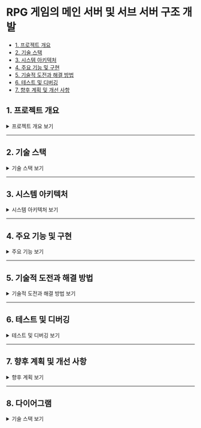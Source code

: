# RPG 게임의 메인 서버 및 서브 서버 구조 개발

- [1. 프로젝트 개요](#1-프로젝트-개요)
- [2. 기술 스택](#2-기술-스택)
- [3. 시스템 아키텍처](#3-시스템-아키텍처)
- [4. 주요 기능 및 구현](#4-주요-기능-및-구현)
- [5. 기술적 도전과 해결 방법](#5-기술적-도전과-해결-방법)
- [6. 테스트 및 디버깅](#6-테스트-및-디버깅)
- [7. 향후 계획 및 개선 사항](#7-향후-계획-및-개선-사항)

## 1. 프로젝트 개요
<details>
<summary>프로젝트 개요 보기</summary>
  
이 프로젝트의 목표는 C++로 작성된 **메인 서버**, C#으로 작성된 **서브 서버**, 그리고 **유니티 클라이언트** 간의 효율적인 연결과 **위치 동기화** 기능을 구현하는 것이었습니다. 이 시스템은 멀티플레이어 RPG 게임에서 여러 서버 간의 효율적인 통신과 데이터 전송, 위치 동기화를 위한 기반을 제공합니다.
</details>

---

## 2. 기술 스택

<details>
<summary>기술 스택 보기</summary>

- **서버**
  - 메인 서버: **C++**
  - 서브 서버: **C#**
  
- **클라이언트**
  - Unity

- **통신 프로토콜**
  - **C++ 서버와 C# 서버 간의 통신**: **TCP** 프로토콜을 사용하여 안정적인 데이터 전송과 연결을 유지.
  - **C# 서버와 클라이언트 간의 통신**: **TCP**와 **UDP** 프로토콜을 혼합하여 사용. **TCP**는 연결 지향적이고 안정적인 데이터 전송을 위해, **UDP**는 빠른 데이터 전송이 필요한 실시간 업데이트와 상태 동기화를 위해 사용.

- **압축 기술**:
  - 데이터 전송 최적화를 위해 **Gzip**을 사용하여 데이터를 압축하여 전송 효율성을 높임.

- **개발 도구**:
  - 개발 환경: **Visual Studio 2019**, **Visual Studio 2022**

- **라이브러리 및 프레임워크**:
  - **JSON 라이브러리**: 
    - C#: **Newtonsoft.Json** 라이브러리 사용하여 서버와 클라이언트 간 데이터 직렬화/역직렬화 처리
    - C++: **nlohmann/json** 라이브러리를 통해 JSON 처리 작업 수행

</details>

---

## 3. 시스템 아키텍처
<details>
<summary>시스템 아키텍처 보기</summary>
  
### 서버 아키텍처
- **메인 서버**: 게임의 핵심 로직 처리 및 데이터 저장 담당
- **서브 서버**: 서버 로드 분산, 위치 동기화, 이벤트 처리 담당
- **서버 간 통신**: **TCP**를 기반으로 메인 서버와 서브 서버 간의 데이터 전송. 안정적이고 순차적인 데이터 처리 및 연결을 유지하기 위해 TCP 프로토콜을 사용.


### 클라이언트 아키텍처
- 클라이언트는 서버와 실시간으로 데이터를 송수신하며 게임의 UI를 갱신합니다.
- 클라이언트에서 서버로 보내는 요청 및 응답 구조:
  - 위치 정보, 이벤트 처리 요청, 상태 업데이트 등
- 클라이언트에서 게임 데이터를 처리하고 UI를 갱신하는 방식:
  - 서버로부터 받은 데이터에 기반한 UI 업데이트 및 상태 반영
- **위치 정보 동기화**:
  - 캐릭터 오브젝트의 좌표 정보는 **UDP** 프로토콜을 사용하여 빠르고 효율적으로 전달. 
  - UDP를 사용하여 실시간으로 캐릭터의 위치를 동기화하고, 빠른 반응성을 제공합니다.
- **기타 정보 처리**:
  - 위치 외의 게임 상태 정보나 이벤트 처리 요청 등은 **TCP** 프로토콜을 통해 안정적인 데이터 전송을 보장하며 처리됩니다.

</details>

---

## 4. 주요 기능 및 구현
<details>
<summary>주요 기능 보기</summary>
  
### 서버-클라이언트 연결
- **연결 방식**: **TCP/IP** 및 **WebSocket**을 사용하여 서버와 클라이언트 간 안정적인 연결을 유지
- **연결 초기화**: 세션 관리 및 클라이언트 연결을 위한 프로토콜 구현
- 
### 위치 동기화 기능
- **위치 동기화 알고리즘**:
  - 클라이언트는 일정 주기로 자신의 위치 정보를 서버에 전송.
  - 서버는 이 정보를 바탕으로 다른 클라이언트들과 위치를 동기화.
  - 주기적인 위치 전송을 통해 클라이언트들의 실시간 위치 정보를 정확하게 동기화함.

</details>

---

## 5. 기술적 도전과 해결 방법
<details>
<summary>기술적 도전과 해결 방법 보기</summary>
  
### 성능 최적화

- **서버 간 데이터 전송 최적화**:  
   - Gzip으로 패킷 데이터 압축, 16바이트 이하 구조체 사용
   - 직렬화/역직렬화 효율성 향상으로 데이터 전송 속도 및 대역폭 절감
   - 데이터 크기 최적화 (불필요한 데이터 제외, 필수 데이터만 전송)

[JsonCompressionManager.cs 파일 보기](https://github.com/kimjaehui02/TurnBasedBattler/blob/main/ServerFolder/UDPServer/JsonCompressionManager.cs)

- **클라이언트 로딩 속도 및 서버 응답 시간 최적화**:  
   - **응답 시간 최적화**:  
     - 네트워크 직렬화 및 역직렬화 성능 개선으로 서버와 클라이언트 간의 응답 시간 단축
     - 16바이트 이하 구조체 직렬화 방식을 사용하여 네트워크 지연시간 최소화
     - 직렬화 시간 단축을 통해 실시간 데이터 전송 및 빠른 응답 보장
       
[Issue1.cs 파일 보기](https://github.com/kimjaehui02/TurnBasedBattler/blob/main/SimC/SimulationClass/Issue1.cs)

## 참고 문서

- [클래스와 구조체 간의 선택 - Framework Design Guidelines](https://learn.microsoft.com/ko-kr/dotnet/standard/design-guidelines/choosing-between-class-and-struct)


### 동기화 문제 해결
- **위치 동기화 정확성 보장**:
  - 알고리즘 및 기술을 통해 위치 동기화의 정확성 보장
  - 네트워크 지연이나 타이밍 문제를 해결하는 방법




</details>

---

## 6. 테스트 및 디버깅
<details>
<summary>테스트 및 디버깅 보기</summary>
  
### 테스트 전략
- **서버-클라이언트 간 통신 테스트**
- **위치 동기화 및 클라이언트-서버 간 동기화 테스트**
- **서버와 클라이언트 에러 처리 테스트**

### 디버깅 과정
- **네트워크 관련 버그 해결**: 네트워크 통신과 관련된 문제 해결
- **동기화 오류 수정**: 위치 동기화 오류 및 타이밍 문제 해결

  
</details>

---

## 7. 향후 계획 및 개선 사항
<details>
<summary>향후 계획 보기</summary>
  
- **MySQL과 Firebase 연결**:
  - 서버와 클라이언트를 위한 데이터베이스 연결을 목표로 함
  - 사용자 데이터 관리 및 실시간 상태 동기화를 위한 데이터베이스 통합
  - 데이터 저장소를 MySQL과 Firebase로 분리하여 확장성을 높임
- **서버 선택 기능 및 재연결 기능 추가**:
  - 여러 서버 중에서 클라이언트가 적절한 서버를 선택할 수 있는 기능 구현
  - 연결이 끊길 경우 재연결 및 서버 상태 확인 기능 추가
- **클라이언트 컨텐츠 추가**:
  - 새로운 게임 컨텐츠(아이템, 몬스터 등)를 클라이언트에 추가하여 지속적인 게임 확장 가능성 확보

</details>


---






## 8. 다이어그램

<details>
<summary>기술 스택 보기</summary>
  
![다이어그램](https://github.com/kimjaehui02/TurnBasedBattler/blob/main/one.png)

</details>


